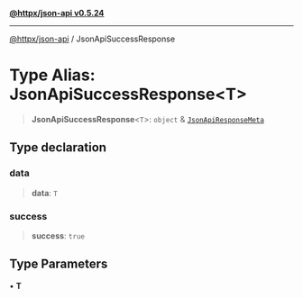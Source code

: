 [**@httpx/json-api v0.5.24**](../README.md)

***

[@httpx/json-api](../README.md) / JsonApiSuccessResponse

# Type Alias: JsonApiSuccessResponse\<T\>

> **JsonApiSuccessResponse**\<`T`\>: `object` & [`JsonApiResponseMeta`](JsonApiResponseMeta.md)

## Type declaration

### data

> **data**: `T`

### success

> **success**: `true`

## Type Parameters

• **T**
